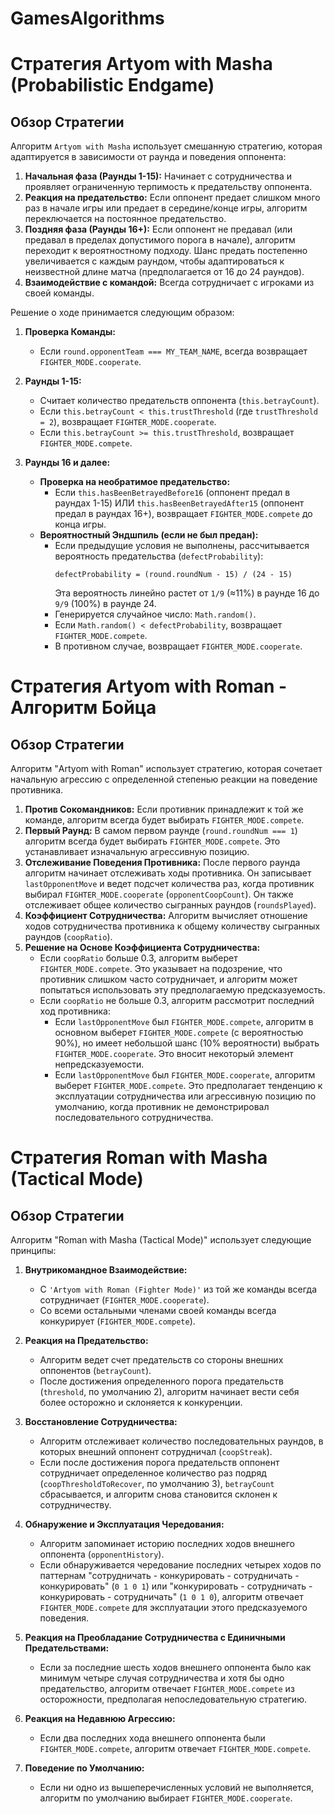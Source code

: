 # GamesAlgorithms
# Стратегия Artyom with Masha (Probabilistic Endgame)

## Обзор Стратегии

Алгоритм `Artyom with Masha` использует смешанную стратегию, которая адаптируется в зависимости от раунда и поведения оппонента:

1.  **Начальная фаза (Раунды 1-15):** Начинает с сотрудничества и проявляет ограниченную терпимость к предательству оппонента.
2.  **Реакция на предательство:** Если оппонент предает слишком много раз в начале игры или предает в середине/конце игры, алгоритм переключается на постоянное предательство.
3.  **Поздняя фаза (Раунды 16+):** Если оппонент не предавал (или предавал в пределах допустимого порога в начале), алгоритм переходит к вероятностному подходу. Шанс предать постепенно увеличивается с каждым раундом, чтобы адаптироваться к неизвестной длине матча (предполагается от 16 до 24 раундов).
4.  **Взаимодействие с командой:** Всегда сотрудничает с игроками из своей команды.

Решение о ходе принимается следующим образом:

1.  **Проверка Команды:**
    * Если `round.opponentTeam === MY_TEAM_NAME`, всегда возвращает `FIGHTER_MODE.cooperate`.

2.  **Раунды 1-15:**
    * Считает количество предательств оппонента (`this.betrayCount`).
    * Если `this.betrayCount < this.trustThreshold` (где `trustThreshold = 2`), возвращает `FIGHTER_MODE.cooperate`.
    * Если `this.betrayCount >= this.trustThreshold`, возвращает `FIGHTER_MODE.compete`.

3.  **Раунды 16 и далее:**
    * **Проверка на необратимое предательство:**
        * Если `this.hasBeenBetrayedBefore16` (оппонент предал в раундах 1-15) ИЛИ `this.hasBeenBetrayedAfter15` (оппонент предал в раундах 16+), возвращает `FIGHTER_MODE.compete` до конца игры.
    * **Вероятностный Эндшпиль (если не был предан):**
        * Если предыдущие условия не выполнены, рассчитывается вероятность предательства (`defectProbability`):
            ```
            defectProbability = (round.roundNum - 15) / (24 - 15)
            ```
            Эта вероятность линейно растет от `1/9` (≈11%) в раунде 16 до `9/9` (100%) в раунде 24.
        * Генерируется случайное число: `Math.random()`.
        * Если `Math.random() < defectProbability`, возвращает `FIGHTER_MODE.compete`.
        * В противном случае, возвращает `FIGHTER_MODE.cooperate`.

# Стратегия Artyom with Roman - Алгоритм Бойца

## Обзор Стратегии

Алгоритм "Artyom with Roman" использует стратегию, которая сочетает начальную агрессию с определенной степенью реакции на поведение противника.

1.  **Против Сокомандников:** Если противник принадлежит к той же команде, алгоритм всегда будет выбирать `FIGHTER_MODE.compete`.
2.  **Первый Раунд:** В самом первом раунде (`round.roundNum === 1`) алгоритм всегда будет выбирать `FIGHTER_MODE.compete`. Это устанавливает изначальную агрессивную позицию.
3.  **Отслеживание Поведения Противника:** После первого раунда алгоритм начинает отслеживать ходы противника. Он записывает `lastOpponentMove` и ведет подсчет количества раз, когда противник выбирал `FIGHTER_MODE.cooperate` (`opponentCoopCount`). Он также отслеживает общее количество сыгранных раундов (`roundsPlayed`).
4.  **Коэффициент Сотрудничества:** Алгоритм вычисляет отношение ходов сотрудничества противника к общему количеству сыгранных раундов (`coopRatio`).
5.  **Решение на Основе Коэффициента Сотрудничества:**
    * Если `coopRatio` больше 0.3, алгоритм выберет `FIGHTER_MODE.compete`. Это указывает на подозрение, что противник слишком часто сотрудничает, и алгоритм может попытаться использовать эту предполагаемую предсказуемость.
    * Если `coopRatio` не больше 0.3, алгоритм рассмотрит последний ход противника:
        * Если `lastOpponentMove` был `FIGHTER_MODE.compete`, алгоритм в основном выберет `FIGHTER_MODE.compete` (с вероятностью 90%), но имеет небольшой шанс (10% вероятности) выбрать `FIGHTER_MODE.cooperate`. Это вносит некоторый элемент непредсказуемости.
        * Если `lastOpponentMove` был `FIGHTER_MODE.cooperate`, алгоритм выберет `FIGHTER_MODE.compete`. Это предполагает тенденцию к эксплуатации сотрудничества или агрессивную позицию по умолчанию, когда противник не демонстрировал последовательного сотрудничества.

# Стратегия Roman with Masha (Tactical Mode)

## Обзор Стратегии

Алгоритм "Roman with Masha (Tactical Mode)" использует следующие принципы:

1.  **Внутрикомандное Взаимодействие:**
    * С `'Artyom with Roman (Fighter Mode)'` из той же команды всегда сотрудничает (`FIGHTER_MODE.cooperate`).
    * Со всеми остальными членами своей команды всегда конкурирует (`FIGHTER_MODE.compete`).

2.  **Реакция на Предательство:**
    * Алгоритм ведет счет предательств со стороны внешних оппонентов (`betrayCount`).
    * После достижения определенного порога предательств (`threshold`, по умолчанию 2), алгоритм начинает вести себя более осторожно и склоняется к конкуренции.

3.  **Восстановление Сотрудничества:**
    * Алгоритм отслеживает количество последовательных раундов, в которых внешний оппонент сотрудничал (`coopStreak`).
    * Если после достижения порога предательств оппонент сотрудничает определенное количество раз подряд (`coopThresholdToRecover`, по умолчанию 3), `betrayCount` сбрасывается, и алгоритм снова становится склонен к сотрудничеству.

4.  **Обнаружение и Эксплуатация Чередования:**
    * Алгоритм запоминает историю последних ходов внешнего оппонента (`opponentHistory`).
    * Если обнаруживается чередование последних четырех ходов по паттернам "сотрудничать - конкурировать - сотрудничать - конкурировать" (`0 1 0 1`) или "конкурировать - сотрудничать - конкурировать - сотрудничать" (`1 0 1 0`), алгоритм отвечает `FIGHTER_MODE.compete` для эксплуатации этого предсказуемого поведения.

5.  **Реакция на Преобладание Сотрудничества с Единичными Предательствами:**
    * Если за последние шесть ходов внешнего оппонента было как минимум четыре случая сотрудничества и хотя бы одно предательство, алгоритм отвечает `FIGHTER_MODE.compete` из осторожности, предполагая непоследовательную стратегию.

6.  **Реакция на Недавнюю Агрессию:**
    * Если два последних хода внешнего оппонента были `FIGHTER_MODE.compete`, алгоритм отвечает `FIGHTER_MODE.compete`.

7.  **Поведение по Умолчанию:**
    * Если ни одно из вышеперечисленных условий не выполняется, алгоритм по умолчанию выбирает `FIGHTER_MODE.cooperate`.
